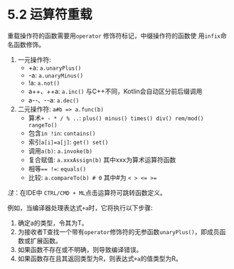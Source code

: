 # 5.2 运算符重载

重载操作符的函数需要用`operator` 修饰符标记，中缀操作符的函数使 用`infix`命名函数修饰。

1. 一元操作符: 
    - +a: `a.unaryPlus()`
    - -a: `a.unaryMinus()`
    - !a: `a.not()`
    - a++、++a: `a.inc()` 与C++不同，Kotlin会自动区分前后缀调用
    - a--、--a: `a.dec()`
2. 二元操作符: `a#b => a.func(b)`
    - 算术`+ - * / % ..`: `plus() minus() times() div() rem/mod() rangeTo()`
    - 包含`in !in`: `contains()`
    - 索引`a[i]=a[j]`: `get() set()`
    - 调用`a(b)`: `a.invoke(b)`
    - 复合赋值: `a.xxxAssign(b)` 其中xxx为算术运算符函数
    - 相等`== !=`: `equals()`
    - 比较: `a.compareTo(b) # 0` 其中#为 `< > <= >=`

*注*：在IDE中 `CTRL/CMD + ML`点击运算符可跳转函数定义。

例如，当编译器处理表达式`+a`时，它将执行以下步骤:
1. 确定a的类型，令其为T。
2. 为接收者T查找一个带有`operator`修饰符的无参函数`unaryPlus()`，即成员函数或扩展函数。
3. 如果函数不存在或不明确，则导致编译错误。
4. 如果函数存在且其返回类型为R，则表达式`+a`的值类型为R。



